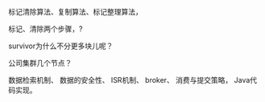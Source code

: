 标记清除算法、复制算法、标记整理算法，

标记、清除两个步骤，?

survivor为什么不分更多块儿呢？

公司集群几个节点？

数据检索机制、
数据的安全性、
ISR机制、
broker、
消费与提交策略，
Java代码实现。

